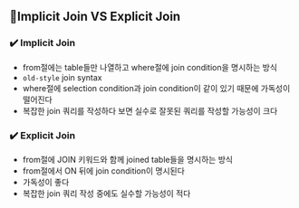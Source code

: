 ## 💋Implicit Join VS Explicit Join

### ✔️ Implicit Join

- from절에는 table들만 나열하고 where절에 join condition을 명시하는 방식
- `old-style` join syntax
- where절에 selection condition과 join condition이 같이 있기 때문에 가독성이 떨어진다
- 복잡한 join 쿼리를 작성하다 보면 실수로 잘못된 쿼리를 작성할 가능성이 크다

### ✔️ Explicit Join

- from절에 JOIN 키워드와 함께 joined table들을 명시하는 방식
- from절에서 ON 뒤에 join condition이 명시된다
- 가독성이 좋다
- 복잡한 join 쿼리 작성 중에도 실수할 가능성이 적다
